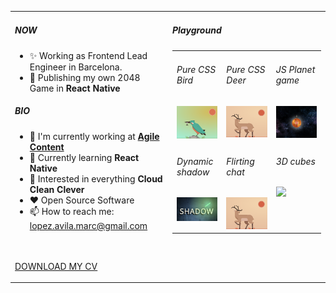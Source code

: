 <table width="100% !important"><tr><td valign="top" width="50%">

##### NOW

- ✨ Working as Frontend Lead Engineer in Barcelona.
- 🎯 Publishing my own 2048 Game in **React Native**

##### BIO

- 🏢 I'm currently working at [**Agile Content**](https://www.agilecontent.com)
- 🌱 Currently learning **React Native**
- 🧐 Interested in everything **Cloud Clean Clever**
- ❤️ Open Source Software
- 📫 How to reach me: lopez.avila.marc@gmail.com
    
<br/><br/>
[DOWNLOAD MY CV](https://github.com/MarcLopezAvila/MarcLopezAvila/blob/master/CV.pdf)

</td><td valign="top" width="50%">

##### Playground
    
<table><tr><td valign="top" width="33%">
  
###### Pure CSS Bird
<img src="https://github.com/MarcLopezAvila/pure-css-bird/blob/master/img/bird.png?raw=true" width="100">

</td>

<td valign="top" width="33%">

###### Pure CSS Deer
<img src="https://github.com/MarcLopezAvila/pure-css-deer/blob/master/img/preview.png?raw=true" width="100">

</td>

<td valign="top" width="33%">

###### JS Planet game
<img src="https://github.com/MarcLopezAvila/planet-defense-game/blob/master/img/game.png?raw=true" width="100">

</td>

</tr><tr><td valign="top" width="33%">
  
###### Dynamic shadow
<img src="https://github.com/MarcLopezAvila/js-dynamic-shadow/blob/master/img/preview.png?raw=true" width="100">

</td>

<td valign="top" width="33%">

###### Flirting chat
<img src="https://github.com/MarcLopezAvila/pure-css-deer/blob/master/img/preview.png?raw=true" width="100">

</td>

<td valign="top" width="33%">

###### 3D cubes
<img src="https://github.com/MarcLopezAvila/pure-css-3d-cubes/blob/master/img/preview.png?raw=true" width="100">

</td></tr></table>

</td></tr></table>
